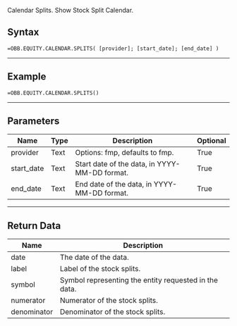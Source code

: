 <!-- markdownlint-disable MD041 -->

Calendar Splits. Show Stock Split Calendar.

## Syntax

```excel wordwrap
=OBB.EQUITY.CALENDAR.SPLITS( [provider]; [start_date]; [end_date] )
```

---

## Example

```excel wordwrap
=OBB.EQUITY.CALENDAR.SPLITS()
```

---

## Parameters

| Name | Type | Description | Optional |
| ---- | ---- | ----------- | -------- |
| provider | Text | Options: fmp, defaults to fmp. | True |
| start_date | Text | Start date of the data, in YYYY-MM-DD format. | True |
| end_date | Text | End date of the data, in YYYY-MM-DD format. | True |

---

## Return Data

| Name | Description |
| ---- | ----------- |
| date | The date of the data.  |
| label | Label of the stock splits.  |
| symbol | Symbol representing the entity requested in the data.  |
| numerator | Numerator of the stock splits.  |
| denominator | Denominator of the stock splits.  |
